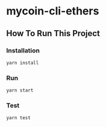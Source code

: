# mycoin-cli-ethers

## How To Run This Project

### Installation
```shell
yarn install
```

### Run
```shell
yarn start
```

### Test 
```shell
yarn test
```
